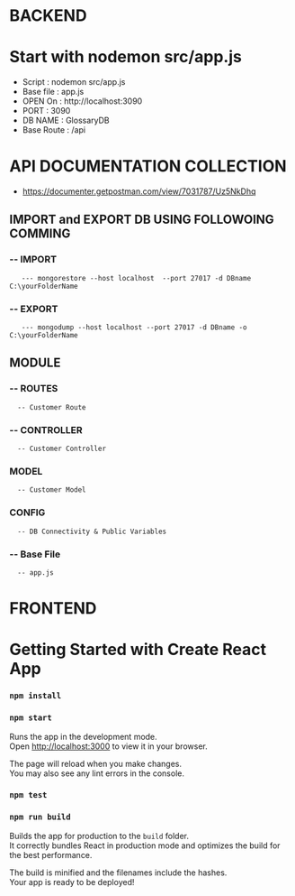 # BACKEND


# Start with nodemon src/app.js

- Script : nodemon src/app.js 
- Base file : app.js
- OPEN On : http://localhost:3090
- PORT : 3090
- DB NAME : GlossaryDB
- Base Route : /api
# API DOCUMENTATION COLLECTION
- https://documenter.getpostman.com/view/7031787/Uz5NkDhq

## IMPORT and EXPORT DB USING FOLLOWOING COMMING
   ### -- IMPORT
       --- mongorestore --host localhost  --port 27017 -d DBname C:\yourFolderName
 ### -- EXPORT
       --- mongodump --host localhost --port 27017 -d DBname -o C:\yourFolderName


## MODULE
 ### -- ROUTES
      -- Customer Route
###  -- CONTROLLER
      -- Customer Controller
 
 ### MODEL
      -- Customer Model
 ### CONFIG
      -- DB Connectivity & Public Variables
 
  ### -- Base File 
      -- app.js 

    

# FRONTEND
# Getting Started with Create React App


 
### `npm install`
### `npm start`

Runs the app in the development mode.\
Open [http://localhost:3000](http://localhost:3000) to view it in your browser.

The page will reload when you make changes.\
You may also see any lint errors in the console.

### `npm test`
 
 

### `npm run build`

Builds the app for production to the `build` folder.\
It correctly bundles React in production mode and optimizes the build for the best performance.

The build is minified and the filenames include the hashes.\
Your app is ready to be deployed!
  